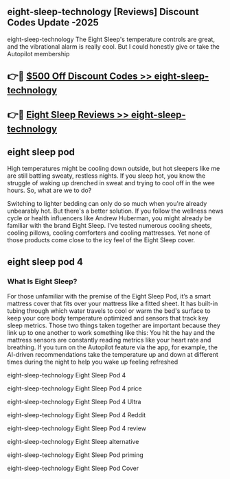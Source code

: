 ## eight-sleep-technology [Reviews​] Discount Codes Update -2025

eight-sleep-technology The Eight Sleep's temperature controls are great, and the vibrational alarm is really cool. But I could honestly give or take the Autopilot membership

## 👉🔴 [$500 Off Discount Codes >> eight-sleep-technology](http://download.freeplayer.one?title=eight-sleep-technology&ref=18-ES)

## 👉🔴 [Eight Sleep Reviews >> eight-sleep-technology](http://download.freeplayer.one?title=eight-sleep-technology&ref=18-ES)

## eight sleep pod

High temperatures might be cooling down outside, but hot sleepers like me are still battling sweaty, restless nights. If you sleep hot, you know the struggle of waking up drenched in sweat and trying to cool off in the wee hours. So, what are we to do?

Switching to lighter bedding can only do so much when you're already unbearably hot. But there's a better solution. If you follow the wellness news cycle or health influencers like Andrew Huberman, you might already be familiar with the brand Eight Sleep. I've tested numerous cooling sheets, cooling pillows, cooling comforters and cooling mattresses. Yet none of those products come close to the icy feel of the Eight Sleep cover.

## eight sleep pod 4

### What Is Eight Sleep?

For those unfamiliar with the premise of the Eight Sleep Pod, it’s a smart mattress cover that fits over your mattress like a fitted sheet. It has built-in tubing through which water travels to cool or warm the bed's surface to keep your core body temperature optimized and sensors that track key sleep metrics. Those two things taken together are important because they link up to one another to work something like this: You hit the hay and the mattress sensors are constantly reading metrics like your heart rate and breathing. If you turn on the Autopilot feature via the app, for example, the AI-driven recommendations take the temperature up and down at different times during the night to help you wake up feeling refreshed

eight-sleep-technology Eight Sleep Pod 4

eight-sleep-technology Eight Sleep Pod 4 price

eight-sleep-technology Eight Sleep Pod 4 Ultra

eight-sleep-technology Eight Sleep Pod 4 Reddit

eight-sleep-technology Eight Sleep Pod 4 review

eight-sleep-technology Eight Sleep alternative

eight-sleep-technology Eight Sleep Pod priming

eight-sleep-technology Eight Sleep Pod Cover